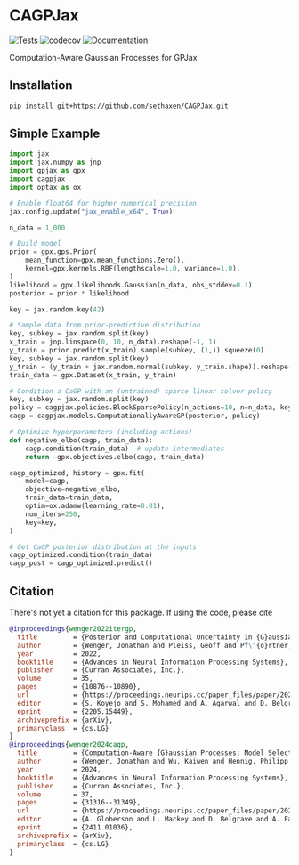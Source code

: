 # CAGPJax

[![Tests](https://github.com/sethaxen/CAGPJax/actions/workflows/run_tests.yml/badge.svg)](https://github.com/sethaxen/CAGPJax/actions/workflows/run_tests.yml)
[![codecov](https://codecov.io/gh/sethaxen/CAGPJax/branch/main/graph/badge.svg)](https://codecov.io/gh/sethaxen/CAGPJax)
[![Documentation](https://img.shields.io/badge/docs-latest-blue)](https://sethaxen.github.io/CAGPJax)

Computation-Aware Gaussian Processes for GPJax

## Installation

```bash
pip install git+https://github.com/sethaxen/CAGPJax.git
```

## Simple Example

```python
import jax
import jax.numpy as jnp
import gpjax as gpx
import cagpjax
import optax as ox

# Enable float64 for higher numerical precision
jax.config.update("jax_enable_x64", True)

n_data = 1_000

# Build_model
prior = gpx.gps.Prior(
    mean_function=gpx.mean_functions.Zero(),
    kernel=gpx.kernels.RBF(lengthscale=1.0, variance=1.0),
)
likelihood = gpx.likelihoods.Gaussian(n_data, obs_stddev=0.1)
posterior = prior * likelihood

key = jax.random.key(42)

# Sample data from prior-predictive distribution
key, subkey = jax.random.split(key)
x_train = jnp.linspace(0, 10, n_data).reshape(-1, 1)
y_train = prior.predict(x_train).sample(subkey, (1,)).squeeze(0)
key, subkey = jax.random.split(key)
y_train = (y_train + jax.random.normal(subkey, y_train.shape)).reshape(-1, 1)
train_data = gpx.Dataset(x_train, y_train)

# Condition a CaGP with an (untrained) sparse linear solver policy
key, subkey = jax.random.split(key)
policy = cagpjax.policies.BlockSparsePolicy(n_actions=10, n=n_data, key=subkey)
cagp = cagpjax.models.ComputationallyAwareGP(posterior, policy)

# Optimize hyperparameters (including actions)
def negative_elbo(cagp, train_data):
    cagp.condition(train_data)  # update intermediates
    return -gpx.objectives.elbo(cagp, train_data)

cagp_optimized, history = gpx.fit(
    model=cagp,
    objective=negative_elbo, 
    train_data=train_data,
    optim=ox.adamw(learning_rate=0.01),
    num_iters=250,
    key=key,
)

# Get CaGP posterior distribution at the inputs
cagp_optimized.condition(train_data)
cagp_post = cagp_optimized.predict()
```

## Citation

There's not yet a citation for this package.
If using the code, please cite

```bibtex
@inproceedings{wenger2022itergp,
  title         = {Posterior and Computational Uncertainty in {G}aussian Processes},
  author        = {Wenger, Jonathan and Pleiss, Geoff and Pf\"{o}rtner, Marvin and Hennig, Philipp and Cunningham, John P},
  year          = 2022,
  booktitle     = {Advances in Neural Information Processing Systems},
  publisher     = {Curran Associates, Inc.},
  volume        = 35,
  pages         = {10876--10890},
  url           = {https://proceedings.neurips.cc/paper_files/paper/2022/file/4683beb6bab325650db13afd05d1a14a-Paper-Conference.pdf},
  editor        = {S. Koyejo and S. Mohamed and A. Agarwal and D. Belgrave and K. Cho and A. Oh},
  eprint        = {2205.15449},
  archiveprefix = {arXiv},
  primaryclass  = {cs.LG}
}
@inproceedings{wenger2024cagp,
  title         = {Computation-Aware {G}aussian Processes: Model Selection And Linear-Time Inference},
  author        = {Wenger, Jonathan and Wu, Kaiwen and Hennig, Philipp and Gardner, Jacob R. and Pleiss, Geoff and Cunningham, John P.},
  year          = 2024,
  booktitle     = {Advances in Neural Information Processing Systems},
  publisher     = {Curran Associates, Inc.},
  volume        = 37,
  pages         = {31316--31349},
  url           = {https://proceedings.neurips.cc/paper_files/paper/2024/file/379ea6eb0faad176b570c2e26d58ff2b-Paper-Conference.pdf},
  editor        = {A. Globerson and L. Mackey and D. Belgrave and A. Fan and U. Paquet and J. Tomczak and C. Zhang},
  eprint        = {2411.01036},
  archiveprefix = {arXiv},
  primaryclass  = {cs.LG}
}
```
